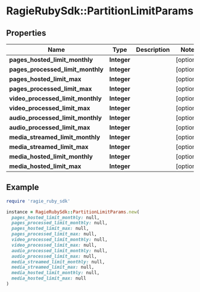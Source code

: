 # RagieRubySdk::PartitionLimitParams

## Properties

| Name | Type | Description | Notes |
| ---- | ---- | ----------- | ----- |
| **pages_hosted_limit_monthly** | **Integer** |  | [optional] |
| **pages_processed_limit_monthly** | **Integer** |  | [optional] |
| **pages_hosted_limit_max** | **Integer** |  | [optional] |
| **pages_processed_limit_max** | **Integer** |  | [optional] |
| **video_processed_limit_monthly** | **Integer** |  | [optional] |
| **video_processed_limit_max** | **Integer** |  | [optional] |
| **audio_processed_limit_monthly** | **Integer** |  | [optional] |
| **audio_processed_limit_max** | **Integer** |  | [optional] |
| **media_streamed_limit_monthly** | **Integer** |  | [optional] |
| **media_streamed_limit_max** | **Integer** |  | [optional] |
| **media_hosted_limit_monthly** | **Integer** |  | [optional] |
| **media_hosted_limit_max** | **Integer** |  | [optional] |

## Example

```ruby
require 'ragie_ruby_sdk'

instance = RagieRubySdk::PartitionLimitParams.new(
  pages_hosted_limit_monthly: null,
  pages_processed_limit_monthly: null,
  pages_hosted_limit_max: null,
  pages_processed_limit_max: null,
  video_processed_limit_monthly: null,
  video_processed_limit_max: null,
  audio_processed_limit_monthly: null,
  audio_processed_limit_max: null,
  media_streamed_limit_monthly: null,
  media_streamed_limit_max: null,
  media_hosted_limit_monthly: null,
  media_hosted_limit_max: null
)
```


